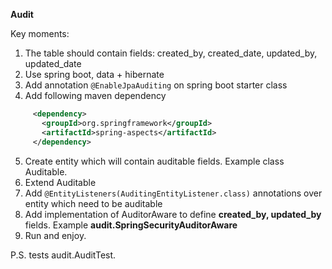 **Audit**

Key moments: 
1. The table should contain fields: created_by, created_date, updated_by, updated_date
2. Use spring boot, data + hibernate
3. Add annotation `@EnableJpaAuditing` on spring boot starter class
4. Add following maven dependency 
```xml
     <dependency>
       <groupId>org.springframework</groupId>
       <artifactId>spring-aspects</artifactId>
     </dependency>
```
5. Create entity which will contain auditable fields. Example class Auditable.
6. Extend Auditable
7. Add `@EntityListeners(AuditingEntityListener.class)` annotations over entity which need to be auditable
8. Add implementation of AuditorAware to define **created_by, updated_by** fields. Example **audit.SpringSecurityAuditorAware**
9. Run and enjoy.

P.S. tests audit.AuditTest.
